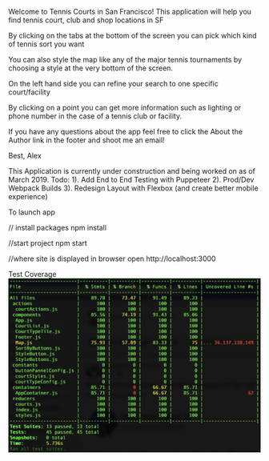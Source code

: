Welcome to Tennis Courts in San Francisco!
This application will help you find tennis court, club and shop locations in SF

By clicking on the tabs at the bottom of the screen you can pick which kind of
tennis sort you want

You can also style the map like any of the major tennis tournaments by choosing
a style at the very bottom of the screen.

On the left hand side you can refine your search to one specific court/facility

By clicking on a point you can get more information such as lighting or
phone number in the case of a tennis club or facility.

If you have any questions about the app feel free to click the About the Author
link in the footer and shoot me an email!

Best,
Alex

This Application is currently under construction and being worked on as of March 2019.
Todo:
1). Add End to End Testing with Puppeteer
2). Prod/Dev Webpack Builds
3). Redesign Layout with Flexbox (and create better mobile experience)

To launch app

// install packages
npm install

//start project
npm start

//where site is displayed in browser
open http://localhost:3000

Test Coverage
![TennisCourtAppUnitTests](./static/TennisCourtAppUnitTests.png)
